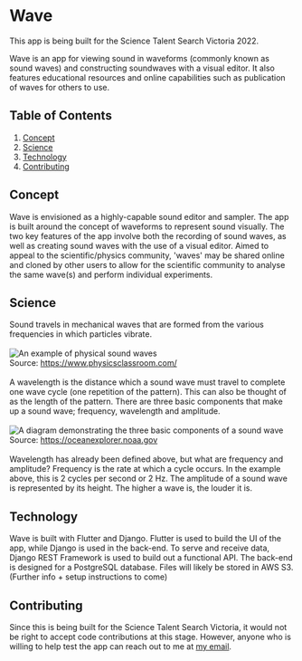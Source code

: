 # Wave
This app is being built for the Science Talent Search Victoria 2022.

Wave is an app for viewing sound in waveforms (commonly known as sound waves) and constructing soundwaves with a visual editor. It also features educational resources and online capabilities such as publication of waves for others to use.

## Table of Contents
1. [Concept](#concept)
2. [Science](#science)
3. [Technology](#technology)
4. [Contributing](#contributing)

## Concept
Wave is envisioned as a highly-capable sound editor and sampler. The app is built around the concept of waveforms to represent sound visually. The two key features of the app involve both the recording of sound waves, as well as creating sound waves with the use of a visual editor. Aimed to appeal to the scientific/physics community, 'waves' may be shared online and cloned by other users to allow for the scientific community to analyse the same wave(s) and perform individual experiments.
## Science
Sound travels in mechanical waves that are formed from the various frequencies in which particles vibrate. <br><br>
![An example of physical sound waves](http://www.physicsclassroom.com/Class/sound/tfl.gif) <br>
Source: https://www.physicsclassroom.com/ <br><br>
A wavelength is the distance which a sound wave must travel to complete one wave cycle (one repetition of the pattern). This can also be thought of as the length of the pattern. There are three basic components that make up a sound wave; frequency, wavelength and amplitude. <br><br>
![A diagram demonstrating the three basic components of a sound wave](https://oceanexplorer.noaa.gov/explorations/sound01/background/acoustics/media/sinewave_261.jpg) <br>
Source: https://oceanexplorer.noaa.gov <br><br>
Wavelength has already been defined above, but what are frequency and amplitude? Frequency is the rate at which a cycle occurs. In the example above, this is 2 cycles per second or 2 Hz. The amplitude of a sound wave is represented by its height. The higher a wave is, the louder it is.
## Technology
Wave is built with Flutter and Django. Flutter is used to build the UI of the app, while Django is used in the back-end. To serve and receive data, Django REST Framework is used to build out a functional API. The back-end is designed for a PostgreSQL database. Files will likely be stored in AWS S3.
(Further info + setup instructions to come)
## Contributing
Since this is being built for the Science Talent Search Victoria, it would not be right to accept code contributions at this stage. However, anyone who is willing to help test the app can reach out to me at [my email](mailto:william.herring.au@gmail.com).
